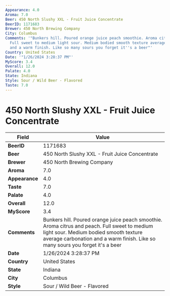 ```yaml
---
Appearance: 4.0
Aroma: 7.0
Beer: 450 North Slushy XXL - Fruit Juice Concentrate
BeerID: 1171683
Brewer: 450 North Brewing Company
City: Columbus
Comments: '"Bunkers hill. Poured orange juice peach smoothie. Aroma citrus and peach.
  Full sweet to medium light sour. Medium bodied smooth texture average carbonation
  and a warm finish. Like so many sours you forget it''s a beer"'
Country: United States
Date: '"1/26/2024 3:28:37 PM"'
MyScore: 3.4
Overall: 12.0
Palate: 4.0
State: Indiana
Style: Sour / Wild Beer - Flavored
Taste: 7.0
---
```


# 450 North Slushy XXL - Fruit Juice Concentrate

| Field         | Value |
|---------------|-------|
| **BeerID** | 1171683 |
| **Beer** | 450 North Slushy XXL - Fruit Juice Concentrate |
| **Brewer** | 450 North Brewing Company |
| **Aroma** | 7.0 |
| **Appearance** | 4.0 |
| **Taste** | 7.0 |
| **Palate** | 4.0 |
| **Overall** | 12.0 |
| **MyScore** | 3.4 |
| **Comments** | Bunkers hill. Poured orange juice peach smoothie. Aroma citrus and peach. Full sweet to medium light sour. Medium bodied smooth texture average carbonation and a warm finish. Like so many sours you forget it's a beer |
| **Date** | 1/26/2024 3:28:37 PM |
| **Country** | United States |
| **State** | Indiana |
| **City** | Columbus |
| **Style** | Sour / Wild Beer - Flavored |
